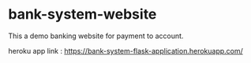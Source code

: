 # bank-system-website
This a demo banking website for payment to account.

heroku app link : https://bank-system-flask-application.herokuapp.com/

